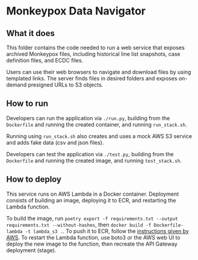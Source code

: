 # Monkeypox Data Navigator

## What it does

This folder contains the code needed to run a web service that exposes archived Monkeypox files,
including historical line list snapshots, case definition files, and ECDC files.

Users can use their web browsers to navigate and download files by using templated links.
The server finds files in desired folders and exposes on-demand presigned URLs to S3 objects.

## How to run

Developers can run the application via `./run.py`, building from the `Dockerfile` and running the created container, and running `run_stack.sh`.

Running using `run_stack.sh` also creates and uses a mock AWS S3 service and adds fake data
(csv and json files).

Developers can test the application via `./test.py`, building from the `Dockerfile` and running the created image, and running `test_stack.sh`.

## How to deploy

This service runs on AWS Lambda in a Docker container.
Deployment consists of building an image, deploying it to ECR, and restarting the Lambda function.

To build the image, run `poetry export -f requirements.txt --output requirements.txt --without-hashes`, then `docker build -f Dockerfile-lambda -t lambda_s3 .`.
To push it to ECR, follow the [instructions given by AWS](https://docs.aws.amazon.com/AmazonECR/latest/userguide/docker-push-ecr-image.html).
To restart the Lambda function, use boto3 or the AWS web UI to deploy the new image to the function, then recreate the API Gateway deployment (stage).
